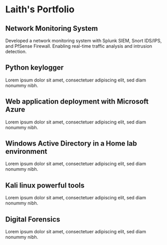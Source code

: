 # Laith's Portfolio
## Network Monitoring System
Developed a network monitoring system with Splunk SIEM, Snort IDS/IPS, and PfSense Firewall. Enabling real-time traffic analysis and intrusion detection.
## Python keylogger
Lorem ipsum dolor sit amet, consectetuer adipiscing elit, sed diam nonummy nibh.
## Web application deployment with Microsoft Azure
Lorem ipsum dolor sit amet, consectetuer adipiscing elit, sed diam nonummy nibh.
## Windows Active Directory in a Home lab environment
Lorem ipsum dolor sit amet, consectetuer adipiscing elit, sed diam nonummy nibh.
## Kali linux powerful tools
Lorem ipsum dolor sit amet, consectetuer adipiscing elit, sed diam nonummy nibh.
## Digital Forensics
Lorem ipsum dolor sit amet, consectetuer adipiscing elit, sed diam nonummy nibh.
